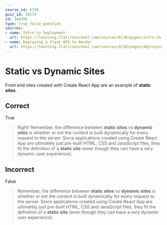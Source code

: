 ```yaml
---
course_id: 6130
quiz_id: 50274
id: 344395
type: true_false_question
sources:
- name: Intro to Deployment
  url: https://learning.flatironschool.com/courses/6130/pages/intro-to-deployment
- name: Deploying a Flask API to Render
  url: https://learning.flatironschool.com/courses/6130/pages/deploying-a-flask-api-to-render
---
```


# Static vs Dynamic Sites

Front end sites created with Create React App are an example of **static sites**.

## Correct

True

> Right! Remember, the difference between **static sites** vs **dynamic sites**
> is whether or not the content is built dynamically for every request to the
> server. Since applications created using Create React App are ultimately just
> pre-built HTML, CSS and JavaScript files, they fit the definition of a
> **static site** (even though they can have a very dynamic user experience).

## Incorrect

False

> Remember, the difference between **static sites** vs **dynamic sites**
> is whether or not the content is built dynamically for every request to the
> server. Since applications created using Create React App are ultimately just
> pre-built HTML, CSS and JavaScript files, they fit the definition of a
> **static site** (even though they can have a very dynamic user experience).
